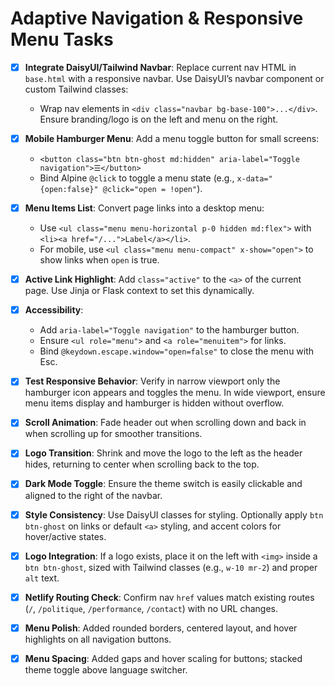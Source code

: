 # Adaptive Navigation & Responsive Menu Tasks

 - [x] **Integrate DaisyUI/Tailwind Navbar**: Replace current nav HTML in `base.html` with a responsive navbar. Use DaisyUI’s navbar component or custom Tailwind classes:
   - Wrap nav elements in `<div class="navbar bg-base-100">...</div>`. Ensure branding/logo is on the left and menu on the right.

 - [x] **Mobile Hamburger Menu**: Add a menu toggle button for small screens:
   - `<button class="btn btn-ghost md:hidden" aria-label="Toggle navigation">☰</button>`
   - Bind Alpine `@click` to toggle a menu state (e.g., `x-data="{open:false}" @click="open = !open"`).

 - [x] **Menu Items List**: Convert page links into a desktop menu:
   - Use `<ul class="menu menu-horizontal p-0 hidden md:flex">` with `<li><a href="/...">Label</a></li>`.
   - For mobile, use `<ul class="menu menu-compact" x-show="open">` to show links when `open` is true.

 - [x] **Active Link Highlight**: Add `class="active"` to the `<a>` of the current page. Use Jinja or Flask context to set this dynamically.

 - [x] **Accessibility**:
   - Add `aria-label="Toggle navigation"` to the hamburger button.
   - Ensure `<ul role="menu">` and `<a role="menuitem">` for links.
   - Bind `@keydown.escape.window="open=false"` to close the menu with Esc.

 - [x] **Test Responsive Behavior**: Verify in narrow viewport only the hamburger icon appears and toggles the menu. In wide viewport, ensure menu items display and hamburger is hidden without overflow.

 - [x] **Scroll Animation**: Fade header out when scrolling down and back in when scrolling up for smoother transitions.

 - [x] **Logo Transition**: Shrink and move the logo to the left as the header hides, returning to center when scrolling back to the top.

 - [x] **Dark Mode Toggle**: Ensure the theme switch is easily clickable and aligned to the right of the navbar.


 - [x] **Style Consistency**: Use DaisyUI classes for styling. Optionally apply `btn btn-ghost` on links or default `<a>` styling, and accent colors for hover/active states.

 - [x] **Logo Integration**: If a logo exists, place it on the left with `<img>` inside a `btn btn-ghost`, sized with Tailwind classes (e.g., `w-10 mr-2`) and proper `alt` text.

- [x] **Netlify Routing Check**: Confirm nav `href` values match existing routes (`/`, `/politique`, `/performance`, `/contact`) with no URL changes.
- [x] **Menu Polish**: Added rounded borders, centered layout, and hover highlights on all navigation buttons.
- [x] **Menu Spacing**: Added gaps and hover scaling for buttons; stacked theme toggle above language switcher.

